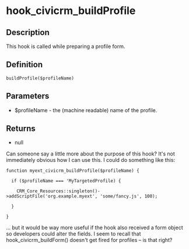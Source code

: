 # hook_civicrm_buildProfile

## Description

This hook is called while preparing a profile form.

## Definition

    buildProfile($profileName)

## Parameters

-   $profileName - the (machine readable) name of the profile.

## Returns

-   null

Can someone say a little more about the purpose of this hook? It's not
immediately obvious how I can use this. I could do something like this:



    function myext_civicrm_buildProfile($profileName) {

      if ($profileName === 'MyTargetedProfile) {

        CRM_Core_Resources::singleton()->addScriptFile('org.example.myext', 'some/fancy.js', 100);

      }

    }



... but it would be way more useful if the hook also received a form
object so developers could alter the fields. I seem to recall that
hook_civicrm_buildForm() doesn't get fired for profiles – is that
right?